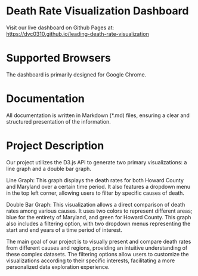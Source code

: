 # Death Rate Visualization Dashboard

Visit our live dashboard on Github Pages at: https://dvc0310.github.io/leading-death-rate-visualization

# Supported Browsers

The dashboard is primarily designed for Google Chrome.

# Documentation

All documentation is written in Markdown (*.md) files, ensuring a clear and structured presentation of the information.

# Project Description

Our project utilizes the D3.js API to generate two primary visualizations: a line graph and a double bar graph.

Line Graph: This graph displays the death rates for both Howard County and Maryland over a certain time period. It also features a dropdown menu in the top left corner, allowing users to filter by specific causes of death.

Double Bar Graph: This visualization allows a direct comparison of death rates among various causes. It uses two colors to represent different areas; blue for the entirety of Maryland, and green for Howard County. This graph also includes a filtering option, with two dropdown menus representing the start and end years of a time period of interest.

The main goal of our project is to visually present and compare death rates from different causes and regions, providing an intuitive understanding of these complex datasets. The filtering options allow users to customize the visualizations according to their specific interests, facilitating a more personalized data exploration experience.
